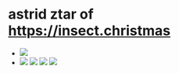 # astrid ztar of https://insect.christmas

<ul>
  <li>
    <img src="https://img.shields.io/badge/Debian-dc3232?style=for-the-badge&logo=debian&logoColor=black">
  </li>
  <li>
    <img src="https://img.shields.io/badge/HTML-239120?style=for-the-badge&logo=html5&logoColor=white">
    <img src="https://img.shields.io/badge/CSS-239120?style=for-the-badge&logo=css3&logoColor=white">
    <img src="https://img.shields.io/badge/javascript-dc4e32?style=for-the-badge&logo=javascript&logoColor=white">
    <img src="https://img.shields.io/badge/python-3284dc?style=for-the-badge&logo=python&logoColor=white">
    
  </li>
</ul>
